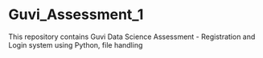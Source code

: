# Guvi_Assessment_1
 This repository contains Guvi Data Science Assessment - Registration and Login system using Python, file handling
